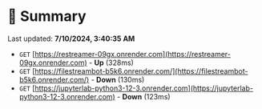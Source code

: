 # 📖 Summary
Last updated: **7/10/2024, 3:40:35 AM**

- `GET` [https://restreamer-09gx.onrender.com](https://restreamer-09gx.onrender.com) - **Up** (328ms)
- `GET` [https://filestreambot-b5k6.onrender.com/](https://filestreambot-b5k6.onrender.com/) - **Down** (130ms)
- `GET` [https://jupyterlab-python3-12-3.onrender.com](https://jupyterlab-python3-12-3.onrender.com) - **Down** (123ms)
